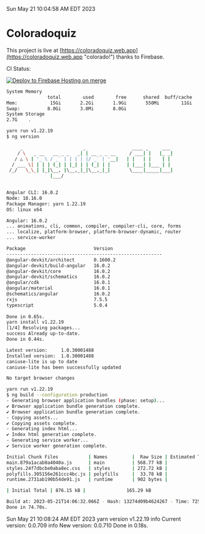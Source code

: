 Sun May 21 10:04:58 AM EDT 2023

# Coloradoquiz


This project is live at [https://coloradoquiz.web.app](https://coloradoquiz.web.app "colorado!") thanks to Firebase.

CI Status: 

[![Deploy to Firebase Hosting on merge](https://github.com/teamkushal/coloradoquiz/actions/workflows/firebase-hosting-merge.yml/badge.svg)](https://github.com/teamkushal/coloradoquiz/actions/workflows/firebase-hosting-merge.yml)

```bash
System Memory
               total        used        free      shared  buff/cache   available
Mem:            15Gi       2.2Gi       1.9Gi       550Mi        11Gi        12Gi
Swap:          8.0Gi       3.0Mi       8.0Gi
System Storage
2.7G	.
```
```bash
yarn run v1.22.19
$ ng version

     _                      _                 ____ _     ___
    / \   _ __   __ _ _   _| | __ _ _ __     / ___| |   |_ _|
   / △ \ | '_ \ / _` | | | | |/ _` | '__|   | |   | |    | |
  / ___ \| | | | (_| | |_| | | (_| | |      | |___| |___ | |
 /_/   \_\_| |_|\__, |\__,_|_|\__,_|_|       \____|_____|___|
                |___/
    

Angular CLI: 16.0.2
Node: 18.16.0
Package Manager: yarn 1.22.19
OS: linux x64

Angular: 16.0.2
... animations, cli, common, compiler, compiler-cli, core, forms
... localize, platform-browser, platform-browser-dynamic, router
... service-worker

Package                         Version
---------------------------------------------------------
@angular-devkit/architect       0.1600.2
@angular-devkit/build-angular   16.0.2
@angular-devkit/core            16.0.2
@angular-devkit/schematics      16.0.2
@angular/cdk                    16.0.1
@angular/material               16.0.1
@schematics/angular             16.0.2
rxjs                            7.5.5
typescript                      5.0.4
    
Done in 0.65s.
yarn install v1.22.19
[1/4] Resolving packages...
success Already up-to-date.
Done in 0.44s.
```
```bash
Latest version:     1.0.30001488
Installed version:  1.0.30001488
caniuse-lite is up to date
caniuse-lite has been successfully updated

No target browser changes
```
```bash
yarn run v1.22.19
$ ng build --configuration production
- Generating browser application bundles (phase: setup)...
✔ Browser application bundle generation complete.
✔ Browser application bundle generation complete.
- Copying assets...
✔ Copying assets complete.
- Generating index html...
✔ Index html generation complete.
- Generating service worker...
✔ Service worker generation complete.

Initial Chunk Files           | Names         |  Raw Size | Estimated Transfer Size
main.879a1acab0a4040a.js      | main          | 568.77 kB |               135.91 kB
styles.24f7dbcbe0aba8ec.css   | styles        | 272.72 kB |                17.98 kB
polyfills.305156e261ccc4bc.js | polyfills     |  33.78 kB |                10.90 kB
runtime.2731ab190b54de91.js   | runtime       | 902 bytes |               517 bytes

| Initial Total | 876.15 kB |               165.29 kB

Build at: 2023-05-21T14:06:32.066Z - Hash: 13274d09b4624267 - Time: 72501ms
Done in 74.70s.
```
Sun May 21 10:08:24 AM EDT 2023
yarn version v1.22.19
info Current version: 0.0.709
info New version: 0.0.710
Done in 0.18s.
